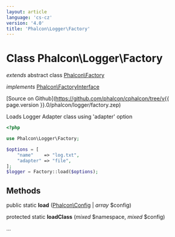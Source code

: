 ```yaml
---
layout: article
language: 'cs-cz'
version: '4.0'
title: 'Phalcon\Logger\Factory'
---
```

# Class **Phalcon\Logger\Factory**

*extends* abstract class [Phalcon\Factory](Phalcon_Factory)

*implements* [Phalcon\FactoryInterface](Phalcon_FactoryInterface)

[Source on Github](https://github.com/phalcon/cphalcon/tree/v{{ page.version }}.0/phalcon/logger/factory.zep)

Loads Logger Adapter class using 'adapter' option

```php
<?php

use Phalcon\Logger\Factory;

$options = [
    "name"    => "log.txt",
    "adapter" => "file",
];
$logger = Factory::load($options);

```

## Methods

public static **load** ([Phalcon\Config](Phalcon_Config) | *array* $config)

protected static **loadClass** (*mixed* $namespace, *mixed* $config)

...